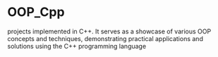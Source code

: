 # OOP_Cpp
projects implemented in C++. It serves as a showcase of various OOP concepts and techniques, demonstrating practical applications and solutions using the C++ programming language
